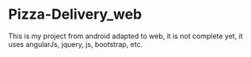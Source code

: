 # Pizza-Delivery_web
This is my project from android adapted to web, it is not complete yet, it uses angularJs, jquery, js, bootstrap, etc.
